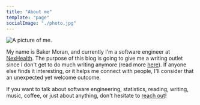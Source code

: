```yaml
---
title: "About me"
template: "page"
socialImage: "./photo.jpg"
---
```


![A picture of me.](/photo.jpg)

My name is Baker Moran, and currently I'm a software engineer at [NexHealth](nexhealth.com). The purpose of this blog is going to give me a writing outlet since I don't get to do much writing anymore (read more [here](/posts/about-this-blog)). If anyone else finds it interesting, or it helps me connect with people, I'll consider that an unexpected yet welcome outcome.

If you want to talk about software engineering, statistics, reading, writing, music, coffee, or just about anything, don't hesitate to [reach out](/pages/contacts)!
